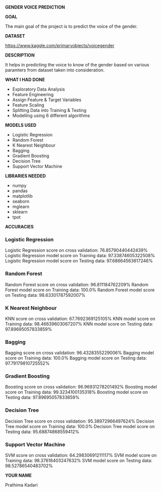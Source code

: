 **GENDER VOICE PREDICTION**

**GOAL**

The main goal of the project is to predict the voice of the gender.

**DATASET**

https://www.kaggle.com/primaryobjects/voicegender

**DESCRIPTION**

It helps in predicting the voice to know of the gender based on various paramters from dataset taken into consideration.

**WHAT I HAD DONE**

- Exploratory Data Analysis
- Feature Engineering
- Assign Feature & Target Variables
- Feature Scaling
- Splitting Data into Training & Testing
- Modelling using 6 different algorithms

**MODELS USED**

- Logistic Regression
- Random Forest
- K Nearest Neighbour
- Bagging
- Gradient Boosting
- Decision Tree
- Support Vector Machine

**LIBRARIES NEEDED**

- numpy
- pandas
- matplotlib
- seaborn
- mglearn
- sklearn
- tpot

**ACCURACIES**

### Logistic Regression

Logistic Regression score on cross validation: 76.85790440442439%
Logistic Regression model score on Training data: 97.33874605322508%
Logistic Regression model score on Testing data: 97.68664563617246%

### Random Forest

Random Forest score on cross validation: 96.811184762209%
Random Forest model score on Training data: 100.0%
Random Forest model score on Testing data: 98.63301787592007%

### K Nearest Neighbour

KNN score on cross validation: 67.7692369125105%
KNN model score on Training data: 98.46639603067207%
KNN model score on Testing data: 97.89695057833859%

### Bagging

Bagging score on cross validation: 96.4328355229006%
Bagging model score on Training data: 100.0%
Bagging model score on Testing data: 97.79179810725552%

### Gradient Boosting

Boosting score on cross validation: 96.96931278201492%
Boosting model score on Training data: 99.3234100135318%
Boosting model score on Testing data: 97.89695057833859%

### Decision Tree

Decision Tree score on cross validation: 95.38972966497624%
Decision Tree model score on Training data: 100.0%
Decision Tree model score on Testing data: 95.68874868559412%

### Support Vector Machine

SVM score on cross validation: 64.29830691211117%
SVM model score on Training data: 98.37618403247632%
SVM model score on Testing data: 98.52786540483702%

**YOUR NAME**

Prathima Kadari
